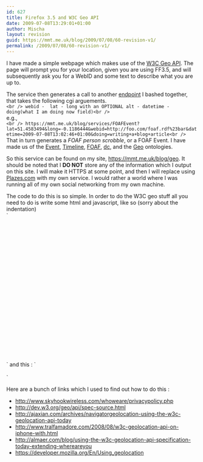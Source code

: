 ```yaml
---
id: 627
title: Firefox 3.5 and W3C Geo API
date: 2009-07-08T13:29:01+01:00
author: Mischa
layout: revision
guid: https://mmt.me.uk/blog/2009/07/08/60-revision-v1/
permalink: /2009/07/08/60-revision-v1/
---
```

I have made a simple webpage which makes use of the [W3C Geo API](http://dev.w3.org/geo/api/spec-source.html). The page will prompt you for your location, given you are using FF3.5, and will subsequently ask you for a WebID and some text to describe what you are up to.

The service then generates a call to another [endpoint](https://mmt.me.uk/blog/services/FOAFEvent) I bashed together, that takes the following cgi arguements.  
`<br />
webid -  lat - long with an OPTIONAL alt - datetime - doing(what I am doing now field)<br />
`  
e.g.,  
`<br />
https://mmt.me.uk/blog/services/FOAFEvent?lat=51.4583494&long=-0.1186444&webid=http://foo.com/foaf.rdf%23bar&datetime=2009-07-08T13:02:46+01:00&doing=writing+a+blog+article<br />
`  
That in turn generates a _FOAF person scrobble_, or a FOAF Event. I have made us of the [Event](http://purl.org/NET/c4dm/event.owl#), [Timeline](http://purl.org/NET/c4dm/timeline.owl#), [FOAF](http://xmlns.com/foaf/0.1/), [dc](http://purl.org/dc/elements/1.1/), and the [Geo](http://www.w3.org/2003/01/geo/wgs84_pos#) ontologies. 

So this service can be found on my site, <https://mmt.me.uk/blog/geo>. It should be noted that I **DO NOT** store any of the information which I output on this site. I will make it HTTPS at some point, and then I will replace using [Plazes.com](http://plazes.com/) with my own service. I would rather a world where I was running all of my own social networking from my own machine.

The code to do this is so simple. In order to do the W3C geo stuff all you need to do is write some html and javascript, like so (sorry about the indentation)  
`<br />
<script src="http://maps.google.com/maps?file=api&v=2&key=YOUR_API_KEY_HERE" type="text/javascript"></script><br />
<script type="text/javascript"><br />
        function load() {<br />
                navigator.geolocation.getCurrentPosition(showMap);<br />
        }<br />
      function showMap(position.coords) {<br />
                // (position.coords.latitude, position.coords.longitude).<br />
                if (GBrowserIsCompatible()) {<br />
                        var map = new GMap2(document.getElementById("map"));<br />
                        map.setCenter(new GLatLng(position.coords.latitude, position.coords.longitude), 13);<br />
                        var point = new GLatLng(position.coords.latitude, position.coords.longitude);<br />
                        map.addOverlay(new GMarker(point));<br />
                }<br />
        }<br />
</script><br />
<div id="map" style="width: 620px; height: 310px"></div><br />
`  
and this :  
`<br />
<body onload="load()" onunload="GUnload()"><br />
` 

Here are a bunch of links which I used to find out how to do this : 

  * <http://www.skyhookwireless.com/whoweare/privacypolicy.php> 
  * <http://dev.w3.org/geo/api/spec-source.html> 
  * <http://ajaxian.com/archives/navigatorgeolocation-using-the-w3c-geolocation-api-today> 
  * <http://www.tralfamadore.com/2008/08/w3c-geolocation-api-on-iphone-with.html> 
  * <http://almaer.com/blog/using-the-w3c-geolocation-api-specification-today-extending-whereareyou> 
  * <https://developer.mozilla.org/En/Using_geolocation>
